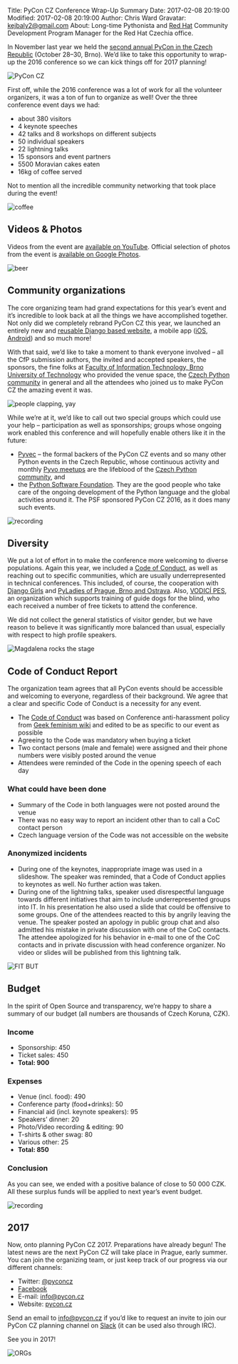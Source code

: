 Title: PyCon CZ Conference Wrap-Up Summary
Date: 2017-02-08 20:19:00
Modified: 2017-02-08 20:19:00
Author: Chris Ward
Gravatar: kejbaly2@gmail.com
About: Long-time Pythonista and [Red Hat](https://www.redhat.com/en/global/czech-republic) Community Development Program Manager for the Red Hat Czechia office.


In November last year we held the [second annual PyCon in the Czech Republic](https://cz.pycon.org/2016/) (October 28–30, Brno). We’d like to take this opportunity to wrap-up the 2016 conference so we can kick things off for 2017 planning!

![PyCon CZ]({static}/images/pycon2016cz-32.jpg)

First off, while the 2016 conference was a lot of work for all the volunteer organizers, it was a ton of fun to organize as well! Over the three conference event days we had:

- about 380 visitors
- 4 keynote speeches
- 42 talks and 8 workshops on different subjects
- 50 individual speakers
- 22 lightning talks
- 15 sponsors and event partners
- 5500 Moravian cakes eaten
- 16kg of coffee served

Not to mention all the incredible community networking that took place during the event!

![coffee]({static}/images/pycon2016cz-14.jpg)

## Videos & Photos

Videos from the event are [available on YouTube](https://www.youtube.com/channel/UCRC2Vu7p4SJxhhuRdl8rQ6g/videos). Official selection of photos from the event is [available on Google Photos](https://photos.google.com/share/AF1QipPv3NOTKQNyWagjYq-5z9wGKb30SBZpynDoMUukz5IGXo4n1zu_n4_v6RMO_CU8CA?key=aVpTRURGQmVLdWdvQW9vSDZ3ZlhlZF9lcUVHR2RB).

![beer]({static}/images/pycon2016cz-310.jpg)

## Community organizations

The core organizing team had grand expectations for this year’s event and it’s incredible to look back at all the things we have accomplished together. Not only did we completely rebrand PyCon CZ this year, we launched an entirely new and [reusable Django based website](https://github.com/pyvec/cz.pycon.org-2016), a mobile app ([iOS](https://itunes.apple.com/us/app/pycon-cz-2016/id1166720746), [Android](https://play.google.com/store/apps/details?id=cz.pycon.pyconcz)) and so much more!

With that said, we’d like to take a moment to thank everyone involved – all the CfP submission authors, the invited and accepted speakers, the sponsors, the fine folks at [Faculty of Information Technology, Brno University of Technology](http://www.fit.vutbr.cz/.en) who provided the venue space, the [Czech Python community](https://python.cz) in general and all the attendees who joined us to make PyCon CZ the amazing event it was.

![people clapping, yay]({static}/images/pycon2016cz-280.jpg)

While we’re at it, we’d like to call out two special groups which could use your help – participation as well as sponsorships; groups whose ongoing work enabled this conference and will hopefully enable others like it in the future:

- [Pyvec](http://pyvec.org/) – the formal backers of the PyCon CZ events and so many other Python events in the Czech Republic, whose continuous activity and monthly [Pyvo meetups](https://pyvo.cz/) are the lifeblood of the [Czech Python community](https://python.cz/), and
- the [Python Software Foundation](https://www.python.org/psf/). They are the good people who take care of the ongoing development of the Python language and the global activities around it. The PSF sponsored PyCon CZ 2016, as it does many such events.

![recording]({static}/images/pycon2016cz-140.jpg)

## Diversity

We put a lot of effort in to make the conference more welcoming to diverse populations. Again this year, we included a [Code of Conduct](https://cz.pycon.org/2016/about/code.1.html), as well as reaching out to specific communities, which are usually underrepresented in technical conferences. This included, of course, the cooperation with [Django Girls](https://djangogirls.org/) and [PyLadies of Prague, Brno and Ostrava](http://pyladies.cz/). Also, [VODICÍ PES](http://www.vycvikvodicichpsu.cz/), an organization which supports training of guide dogs for the blind, who each received a number of free tickets to attend the conference.

We did not collect the general statistics of visitor gender, but we have reason to believe it was significantly more balanced than usual, especially with respect to high profile speakers.

![Magdalena rocks the stage]({static}/images/pycon2016cz-120.jpg)

## Code of Conduct Report

The organization team agrees that all PyCon events should be accessible and welcoming to everyone, regardless of their background. We agree that a clear and specific Code of Conduct is a necessity for any event.

- The [Code of Conduct](https://cz.pycon.org/2016/about/code.1.html) was based on Conference anti-harassment policy from [Geek feminism wiki](http://geekfeminism.wikia.com/wiki/Conference_anti-harassment/Policy) and edited to be as specific to our event as possible
- Agreeing to the Code was mandatory when buying a ticket
- Two contact persons (male and female) were assigned and their phone numbers were visibly posted around the venue
- Attendees were reminded of the Code in the opening speech of each day

### What could have been done

- Summary of the Code in both languages were not posted around the venue
- There was no easy way to report an incident other than to call a CoC contact person
- Czech language version of the Code was not accessible on the website

### Anonymized incidents

- During one of the keynotes, inappropriate image was used in a slideshow. The speaker was reminded, that a Code of Conduct applies to keynotes as well. No further action was taken.
- During one of the lightning talks, speaker used disrespectful language towards different initiatives that aim to include underrepresented groups into IT. In his presentation he also used a slide that could be offensive to some groups. One of the attendees reacted to this by angrily leaving the venue. The speaker posted an apology in public group chat and also admitted his mistake in private discussion with one of the CoC contacts. The attendee apologized for his behavior in e-mail to one of the CoC contacts and in private discussion with head conference organizer. No video or slides will be published from this lightning talk.

![FIT BUT]({static}/images/pycon2016cz-73.jpg)

## Budget

In the spirit of Open Source and transparency, we’re happy to share a summary of our budget (all numbers are thousands of Czech Koruna, CZK).

### Income

- Sponsorship: 450
- Ticket sales: 450
- **Total: 900**

### Expenses

- Venue (incl. food): 490
- Conference party (food+drinks): 50
- Financial aid (incl. keynote speakers): 95
- Speakers’ dinner: 20
- Photo/Video recording & editing: 90
- T-shirts & other swag: 80
- Various other: 25
- **Total: 850**

### Conclusion

As you can see, we ended with a positive balance of close to 50 000 CZK. All these surplus funds will be applied to next year’s event budget.

![recording]({static}/images/pycon2016cz-278.jpg)

## 2017

Now, onto planning PyCon CZ 2017. Preparations have already begun! The latest news are the next PyCon CZ will take place in Prague, early summer. You can join the organizing team, or just keep track of our progress via our different channels:

- Twitter: [@pyconcz](https://twitter.com/pyconcz)
- [Facebook](https://www.facebook.com/events/165281843969470/)
- E-mail: [info@pycon.cz](mailto:info@pycon.cz)
- Website: [pycon.cz](https://cz.pycon.org/)

Send an email to [info@pycon.cz](mailto:info@pycon.cz) if you’d like to request an invite to join our PyCon CZ planning channel on [Slack](https://pyvec.slack.com/) (it can be used also through IRC).

See you in 2017!

![ORGs]({static}/images/pycon2016cz-113.jpg)
